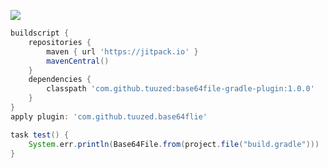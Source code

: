 
[![](https://jitpack.io/v/tuuzed/base64file-gradle-plugin.svg)](https://jitpack.io/#tuuzed/base64file-gradle-plugin)

```groovy
buildscript {
    repositories {
        maven { url 'https://jitpack.io' }
        mavenCentral()
    }
    dependencies {
        classpath 'com.github.tuuzed:base64file-gradle-plugin:1.0.0'
    }
}
apply plugin: 'com.github.tuuzed.base64flie'

task test() {
    System.err.println(Base64File.from(project.file("build.gradle")))
}

```
